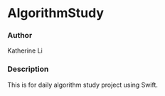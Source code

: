 # AlgorithmStudy

### Author
Katherine Li

### Description
This is for daily algorithm study project using Swift.

